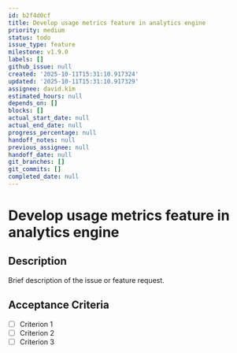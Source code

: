 ```yaml
---
id: b2f4d0cf
title: Develop usage metrics feature in analytics engine
priority: medium
status: todo
issue_type: feature
milestone: v1.9.0
labels: []
github_issue: null
created: '2025-10-11T15:31:10.917324'
updated: '2025-10-11T15:31:10.917329'
assignee: david.kim
estimated_hours: null
depends_on: []
blocks: []
actual_start_date: null
actual_end_date: null
progress_percentage: null
handoff_notes: null
previous_assignee: null
handoff_date: null
git_branches: []
git_commits: []
completed_date: null
---
```


# Develop usage metrics feature in analytics engine

## Description

Brief description of the issue or feature request.

## Acceptance Criteria

- [ ] Criterion 1
- [ ] Criterion 2
- [ ] Criterion 3